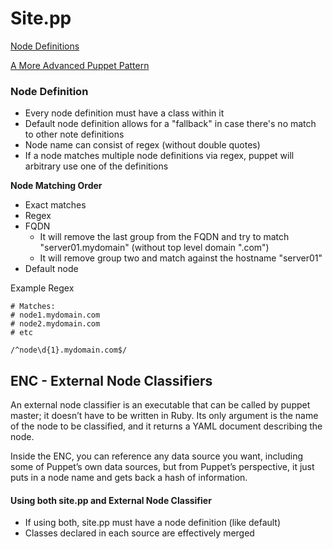 ﻿# Site.pp

[Node Definitions](https://docs.puppetlabs.com/puppet/latest/reference/lang_node_definitions.html)

[A More Advanced Puppet Pattern](http://projects.puppetlabs.com/projects/1/wiki/advanced_puppet_pattern)

### Node Definition

- Every node definition must have a class within it
- Default node definition allows for a "fallback" in case there's no match to other note definitions
- Node name can consist of regex (without double quotes)
- If a node matches multiple node definitions via regex, puppet will arbitrary use one of the definitions  

**Node Matching Order**
- Exact matches 
- Regex
- FQDN
    - It will remove the last group from the FQDN and try to match "server01.mydomain" (without top level domain ".com")
    - It will remove group two and match against the hostname "server01"
- Default node


Example Regex

```puppet
# Matches:
# node1.mydomain.com
# node2.mydomain.com
# etc

/^node\d{1}.mydomain.com$/
```

## ENC - External Node Classifiers

An external node classifier is an executable that can be called by puppet master; it doesn’t have to be written in Ruby. Its only argument is the name of the node to be classified, and it returns a YAML document describing the node.

Inside the ENC, you can reference any data source you want, including some of Puppet’s own data sources, but from Puppet’s perspective, it just puts in a node name and gets back a hash of information.


#### Using both site.pp and External Node Classifier

- If using both, site.pp must have a node definition (like default)
- Classes declared in each source are effectively merged